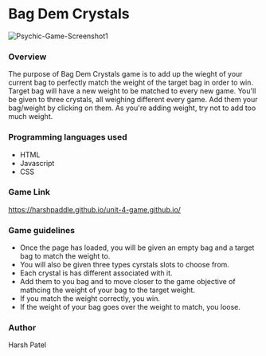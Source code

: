 # Bag Dem Crystals

![Psychic-Game-Screenshot1](
        https://github.com/harshpaddle/unit-4-game.github.io/blob/master/assets/images/Screen%20Shot%202019-04-03%20at%204.46.50%20PM.png
      )

### Overview

The purpose of Bag Dem Crystals game is to add up the wieght of your current bag to perfectly match the weight of the target bag in order to win. Target bag will have a new weight to be matched to every new game. You'll be given to three crystals, all weighing different every game. Add them your bag/weight by clicking on them. As you're adding weight, try not to add too much weight.

### Programming languages used

* HTML
* Javascript
* CSS

### Game Link

https://harshpaddle.github.io/unit-4-game.github.io/

### Game guidelines

* Once the page has loaded, you will be given an empty bag and a target bag to match the weight to.
* You will also be given three types cyrstals slots to choose from.
* Each crystal is has different associated with it.
* Add them to you bag and to move closer to the game objective of mathcing the weight of your bag to the target weight.
* If you match the weight correctly, you win.
* If the weight of your bag goes over the weight to match, you loose.



### Author

Harsh Patel
